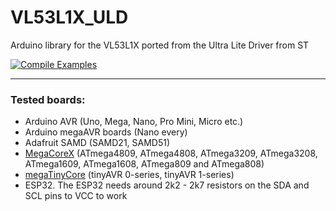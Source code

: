 # VL53L1X_ULD
 Arduino library for the VL53L1X ported from the Ultra Lite Driver from ST

[![Compile Examples](https://github.com/rneurink/VL53L1X_ULD/actions/workflows/compile-examples.yml/badge.svg?branch=master)](https://github.com/rneurink/VL53L1X_ULD/actions/workflows/compile-examples.yml)

---
### Tested boards:
- Arduino AVR (Uno, Mega, Nano, Pro Mini, Micro etc.)
- Arduino megaAVR boards (Nano every)
- Adafruit SAMD (SAMD21, SAMD51)
- [MegaCoreX](https://github.com/MCUdude/MegaCoreX) (ATmega4809, ATmega4808, ATmega3209, ATmega3208, ATmega1609, ATmega1608, ATmega809 and ATmega808)
- [megaTinyCore](https://github.com/SpenceKonde/megaTinyCore) (tinyAVR 0-series, tinyAVR 1-series)
- ESP32. The ESP32 needs around 2k2 - 2k7 resistors on the SDA and SCL pins to VCC to work
